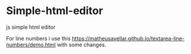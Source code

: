 # Simple-html-editor
js simple html editor

For line numbers i use this https://matheusavellar.github.io/textarea-line-numbers/demo.html
with some changes.
